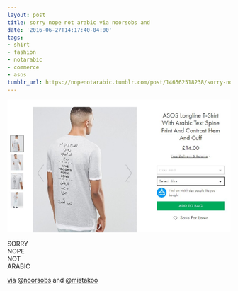 ```yaml
---
layout: post
title: sorry nope not arabic via noorsobs and
date: '2016-06-27T14:17:40-04:00'
tags:
- shirt
- fashion
- notarabic
- commerce
- asos
tumblr_url: https://nopenotarabic.tumblr.com/post/146562518238/sorry-nope-not-arabic-via-noorsobs-and
---
```

 ![](/tumblr_files/tumblr_o9g05gxIcp1tz29g7o1_1280.jpg)  

SORRY  
NOPE  
NOT  
ARABIC

[via](https://twitter.com/noorsobs/status/747437978256039936) [@noorsobs](https://twitter.com/noorsobs) and [@mistakoo](https://twitter.com/mistakoo)

